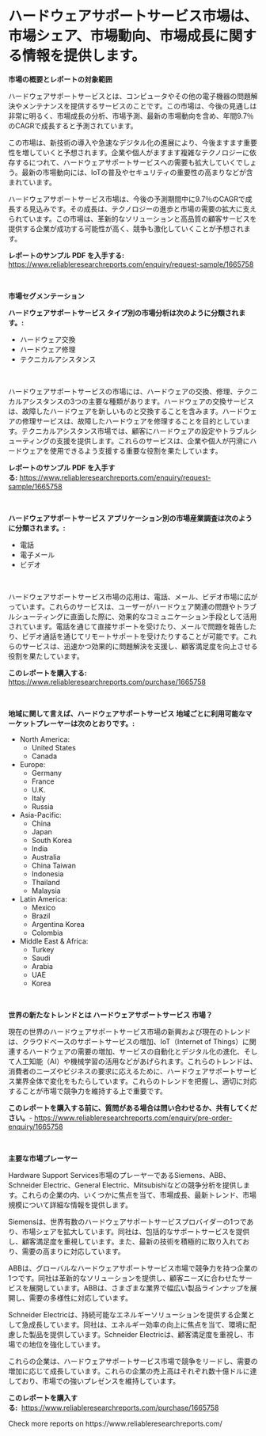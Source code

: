 <p><h1>ハードウェアサポートサービス市場は、市場シェア、市場動向、市場成長に関する情報を提供します。</h1></p><p><strong>市場の概要とレポートの対象範囲</strong></p>
<p><p>ハードウェアサポートサービスとは、コンピュータやその他の電子機器の問題解決やメンテナンスを提供するサービスのことです。この市場は、今後の見通しは非常に明るく、市場成長の分析、市場予測、最新の市場動向を含め、年間9.7％のCAGRで成長すると予測されています。</p><p>この市場は、新技術の導入や急速なデジタル化の進展により、今後ますます重要性を増していくと予想されます。企業や個人がますます複雑なテクノロジーに依存するにつれて、ハードウェアサポートサービスへの需要も拡大していくでしょう。最新の市場動向には、IoTの普及やセキュリティの重要性の高まりなどが含まれています。</p><p>ハードウェアサポートサービス市場は、今後の予測期間中に9.7％のCAGRで成長する見込みです。その成長は、テクノロジーの進歩と市場の需要の拡大に支えられています。この市場は、革新的なソリューションと高品質の顧客サービスを提供する企業が成功する可能性が高く、競争も激化していくことが予想されます。</p></p>
<p><strong>レポートのサンプル PDF を入手する:</strong> <a href="https://www.reliableresearchreports.com/enquiry/request-sample/1665758">https://www.reliableresearchreports.com/enquiry/request-sample/1665758</a></p>
<p>&nbsp;</p>
<p><strong>市場セグメンテーション</strong></p>
<p><strong>ハードウェアサポートサービス タイプ別の市場分析は次のように分類されます。:</strong></p>
<p><ul><li>ハードウェア交換</li><li>ハードウェア修理</li><li>テクニカルアシスタンス</li></ul></p>
<p>&nbsp;</p>
<p><p>ハードウェアサポートサービスの市場には、ハードウェアの交換、修理、テクニカルアシスタンスの3つの主要な種類があります。ハードウェアの交換サービスは、故障したハードウェアを新しいものと交換することを含みます。ハードウェアの修理サービスは、故障したハードウェアを修理することを目的としています。テクニカルアシスタンス市場では、顧客にハードウェアの設定やトラブルシューティングの支援を提供します。これらのサービスは、企業や個人が円滑にハードウェアを使用できるよう支援する重要な役割を果たしています。</p></p>
<p><strong>レポートのサンプル PDF を入手する:</strong>&nbsp;<a href="https://www.reliableresearchreports.com/enquiry/request-sample/1665758">https://www.reliableresearchreports.com/enquiry/request-sample/1665758</a></p>
<p>&nbsp;</p>
<p><strong> ハードウェアサポートサービス アプリケーション別の市場産業調査は次のように分類されます。:</strong></p>
<p><ul><li>電話</li><li>電子メール</li><li>ビデオ</li></ul></p>
<p>&nbsp;</p>
<p><p>ハードウェアサポートサービス市場の応用は、電話、メール、ビデオ市場に広がっています。これらのサービスは、ユーザーがハードウェア関連の問題やトラブルシューティングに直面した際に、効果的なコミュニケーション手段として活用されています。電話を通じて直接サポートを受けたり、メールで問題を報告したり、ビデオ通話を通じてリモートサポートを受けたりすることが可能です。これらのサービスは、迅速かつ効果的に問題解決を支援し、顧客満足度を向上させる役割を果たしています。</p></p>
<p><strong>このレポートを購入する:</strong>&nbsp; <a href="https://www.reliableresearchreports.com/purchase/1665758">https://www.reliableresearchreports.com/purchase/1665758</a></p>
<p>&nbsp;</p>
<p><strong>地域に関して言えば、ハードウェアサポートサービス 地域ごとに利用可能なマーケットプレーヤーは次のとおりです。:</strong></p>
<p><ul>
    <li>
        North America:
        <ul>
            <li>United States</li>
            <li>Canada</li>
        </ul>
    </li>
    <li>
        Europe:
        <ul>
            <li>Germany</li>
            <li>France</li>
            <li>U.K.</li>
            <li>Italy</li>
            <li>Russia</li>
        </ul>
    </li>
    <li>
        Asia-Pacific:
        <ul>
            <li>China</li>
            <li>Japan</li>
            <li>South Korea</li>
            <li>India</li>
            <li>Australia</li>
            <li>China Taiwan</li>
            <li>Indonesia</li>
            <li>Thailand</li>
            <li>Malaysia</li>
        </ul>
    </li>
    <li>
        Latin America:
        <ul>
            <li>Mexico</li>
            <li>Brazil</li>
            <li>Argentina Korea</li>
            <li>Colombia</li>
        </ul>
    </li>
    <li>
        Middle East & Africa:
        <ul>
            <li>Turkey</li>
            <li>Saudi</li>
            <li>Arabia</li>
            <li>UAE</li>
            <li>Korea</li>
        </ul>
    </li>
    </ul></p>
<p>&nbsp;</p>
<p><strong>世界の新たなトレンドとは ハードウェアサポートサービス 市場？</strong></p>
<p><p>現在の世界のハードウェアサポートサービス市場の新興および現在のトレンドは、クラウドベースのサポートサービスの増加、IoT（Internet of Things）に関連するハードウェアの需要の増加、サービスの自動化とデジタル化の進化、そして人工知能（AI）や機械学習の活用などがあげられます。これらのトレンドは、消費者のニーズやビジネスの要求に応えるために、ハードウェアサポートサービス業界全体で変化をもたらしています。これらのトレンドを把握し、適切に対応することが市場で競争力を維持する上で重要です。</p></p>
<p><strong>このレポートを購入する前に、質問がある場合は問い合わせるか、共有してください。</strong>- <a href="https://www.reliableresearchreports.com/enquiry/pre-order-enquiry/1665758">https://www.reliableresearchreports.com/enquiry/pre-order-enquiry/1665758</a></p>
<p>&nbsp;</p>
<p><strong>主要な市場プレーヤー</strong></p>
<p><p>Hardware Support Services市場のプレーヤーであるSiemens、ABB、Schneider Electric、General Electric、Mitsubishiなどの競争分析を提供します。これらの企業の内、いくつかに焦点を当て、市場成長、最新トレンド、市場規模について詳細な情報を提供します。</p><p>Siemensは、世界有数のハードウェアサポートサービスプロバイダーの1つであり、市場シェアを拡大しています。同社は、包括的なサポートサービスを提供し、顧客満足度を重視しています。また、最新の技術を積極的に取り入れており、需要の高まりに対応しています。</p><p>ABBは、グローバルなハードウェアサポートサービス市場で競争力を持つ企業の1つです。同社は革新的なソリューションを提供し、顧客ニーズに合わせたサービスを展開しています。ABBは、さまざまな業界で幅広い製品ラインナップを展開し、需要の多様性に対応しています。</p><p>Schneider Electricは、持続可能なエネルギーソリューションを提供する企業として急成長しています。同社は、エネルギー効率の向上に焦点を当て、環境に配慮した製品を提供しています。Schneider Electricは、顧客満足度を重視し、市場での地位を強化しています。</p><p>これらの企業は、ハードウェアサポートサービス市場で競争をリードし、需要の増加に応じて成長しています。これらの企業の売上高はそれぞれ数十億ドルに達しており、市場での強いプレゼンスを維持しています。</p></p>
<p><strong>このレポートを購入する:</strong>&nbsp;&nbsp;<a href="https://www.reliableresearchreports.com/purchase/1665758">https://www.reliableresearchreports.com/purchase/1665758</a></p>
<p>Check more reports on https://www.reliableresearchreports.com/</p>